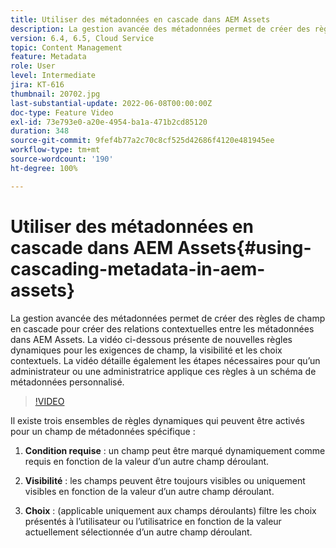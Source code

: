 ```yaml
---
title: Utiliser des métadonnées en cascade dans AEM Assets
description: La gestion avancée des métadonnées permet de créer des règles de champ en cascade pour créer des relations contextuelles entre les métadonnées dans AEM Assets. La vidéo ci-dessous présente de nouvelles règles dynamiques pour les exigences de champ, la visibilité et les choix contextuels. La vidéo détaille également les étapes nécessaires pour qu’un administrateur ou une administratrice applique ces règles à un schéma de métadonnées personnalisé.
version: 6.4, 6.5, Cloud Service
topic: Content Management
feature: Metadata
role: User
level: Intermediate
jira: KT-616
thumbnail: 20702.jpg
last-substantial-update: 2022-06-08T00:00:00Z
doc-type: Feature Video
exl-id: 73e793e0-a20e-4954-ba1a-471b2cd85120
duration: 348
source-git-commit: 9fef4b77a2c70c8cf525d42686f4120e481945ee
workflow-type: tm+mt
source-wordcount: '190'
ht-degree: 100%

---
```


# Utiliser des métadonnées en cascade dans AEM Assets{#using-cascading-metadata-in-aem-assets}

La gestion avancée des métadonnées permet de créer des règles de champ en cascade pour créer des relations contextuelles entre les métadonnées dans AEM Assets. La vidéo ci-dessous présente de nouvelles règles dynamiques pour les exigences de champ, la visibilité et les choix contextuels. La vidéo détaille également les étapes nécessaires pour qu’un administrateur ou une administratrice applique ces règles à un schéma de métadonnées personnalisé.

>[!VIDEO](https://video.tv.adobe.com/v/20702?quality=12&learn=on)

Il existe trois ensembles de règles dynamiques qui peuvent être activés pour un champ de métadonnées spécifique :

1. **Condition requise** : un champ peut être marqué dynamiquement comme requis en fonction de la valeur d’un autre champ déroulant.

2. **Visibilité** : les champs peuvent être toujours visibles ou uniquement visibles en fonction de la valeur d’un autre champ déroulant.

3. **Choix** : (applicable uniquement aux champs déroulants) filtre les choix présentés à l’utilisateur ou l’utilisatrice en fonction de la valeur actuellement sélectionnée d’un autre champ déroulant.
